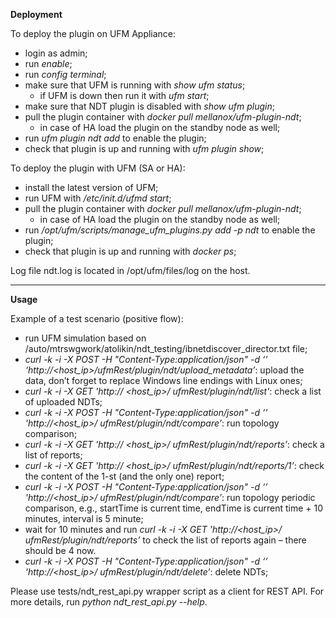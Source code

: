 **Deployment**

To deploy the plugin on UFM Appliance:
- login as admin;
- run _enable_;
- run _config terminal_;
- make sure that UFM is running with _show ufm status_;
  - if UFM is down then run it with _ufm start_;
- make sure that NDT plugin is disabled with _show ufm plugin_;
- pull the plugin container with _docker pull mellanox/ufm-plugin-ndt_;
  - in case of HA load the plugin on the standby node as well;
- run _ufm plugin ndt add_ to enable the plugin;
- check that plugin is up and running with _ufm plugin show_;

To deploy the plugin with UFM (SA or HA):
- install the latest version of UFM;
- run UFM with _/etc/init.d/ufmd start_;
- pull the plugin container with _docker pull mellanox/ufm-plugin-ndt_;
  - in case of HA load the plugin on the standby node as well;
- run _/opt/ufm/scripts/manage_ufm_plugins.py add -p ndt_ to enable the plugin;
- check that plugin is up and running with _docker ps_;

Log file ndt.log is located in /opt/ufm/files/log on the host.

------------------------------------------------------------------------------------------------------------

**Usage**

Example of a test scenario (positive flow):
- run UFM simulation based on /auto/mtrswgwork/atolikin/ndt_testing/ibnetdiscover_director.txt file;
- _curl -k -i -X POST -H "Content-Type:application/json" -d ‘<request>’ ‘http://<host_ip>/ufmRest<V2><V3>/plugin/ndt/upload_metadata’_: upload the data, don’t forget to replace Windows line endings with Linux ones;
- _curl -k -i -X GET 'http:// <host_ip>/ ufmRest<V2><V3>/plugin/ndt/list'_: check a list of uploaded NDTs;
- _curl -k -i -X POST -H "Content-Type:application/json" -d ‘’ 'http://<host_ip>/ ufmRest<V2><V3>/plugin/ndt/compare’_: run topology comparison;
- _curl -k -i -X GET 'http:// <host_ip>/ ufmRest<V2><V3>/plugin/ndt/reports’_: check a list of reports;
- _curl -k -i -X GET 'http:// <host_ip>/ ufmRest<V2><V3>/plugin/ndt/reports/1’_: check the content of the 1-st (and the only one) report;
- _curl -k -i -X POST -H "Content-Type:application/json" -d ‘<request>’ 'http://<host_ip>/ ufmRest<V2><V3>/plugin/ndt/compare’_: run topology periodic comparison, e.g., startTime is current time, endTime is current time + 10 minutes, interval is 5 minute;
- wait for 10 minutes and run _curl -k -i -X GET 'http://<host_ip>/ ufmRest<V2><V3>/plugin/ndt/reports’_ to check the list of reports again – there should be 4 now.
- _curl -k -i -X POST -H "Content-Type:application/json" -d ‘’ 'http://<host_ip>/ ufmRest<V2><V3>/plugin/ndt/delete’_: delete NDTs;

Please use tests/ndt_rest_api.py wrapper script as a client for REST API. For more details, run _python ndt_rest_api.py --help_.
